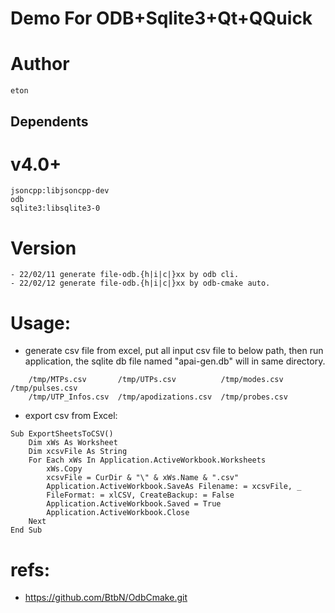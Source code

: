 # Demo For ODB+Sqlite3+Qt+QQuick

# Author
	eton
## Dependents
# v4.0+
	jsoncpp:libjsoncpp-dev
	odb
	sqlite3:libsqlite3-0

# Version
	- 22/02/11 generate file-odb.{h|i|c|}xx by odb cli.
	- 22/02/12 generate file-odb.{h|i|c|}xx by odb-cmake auto.
# Usage:

- generate csv file from excel, put all input csv file to below path, then run application, the sqlite db file named "apai-gen.db" will in same directory.
	
```
	/tmp/MTPs.csv       /tmp/UTPs.csv          /tmp/modes.csv   /tmp/pulses.csv
	/tmp/UTP_Infos.csv  /tmp/apodizations.csv  /tmp/probes.csv
```

- export csv from Excel:

```
Sub ExportSheetsToCSV()
	Dim xWs As Worksheet
	Dim xcsvFile As String
	For Each xWs In Application.ActiveWorkbook.Worksheets
		xWs.Copy
		xcsvFile = CurDir & "\" & xWs.Name & ".csv"
		Application.ActiveWorkbook.SaveAs Filename: = xcsvFile, _
		FileFormat: = xlCSV, CreateBackup: = False
		Application.ActiveWorkbook.Saved = True
		Application.ActiveWorkbook.Close
	Next
End Sub

```
# refs:
- https://github.com/BtbN/OdbCmake.git
